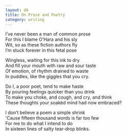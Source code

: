 ```yaml
---
layout: dA
title: On Prose and Poetry
category: writing
---
```


I’ve never been a man of common prose <br />
For this I blame O’Hara and his sly <br />
Wit, so as these fiction authors fly <br />
I’m stuck forever in this fetal pose

Wingless, waiting for this ink to dry <br />
And fill your mouth with raw and sour taste <br />
Of emotion, of rhythm drained to waste <br />
In puddles, like the giggles that you cry.

Do I, a poor poet, tend to make haste <br />
By pouring feelings quicker than you drink <br />
To make you choke, and cough, and cry, and think <br />
These thoughts your soakèd mind had now embraced?

I don’t believe a poem a simple shrink <br />
'Cause fifteen thousand words is far too few <br />
For me to do what I intend to do <br />
In sixteen lines of salty tear-drop blinks.
